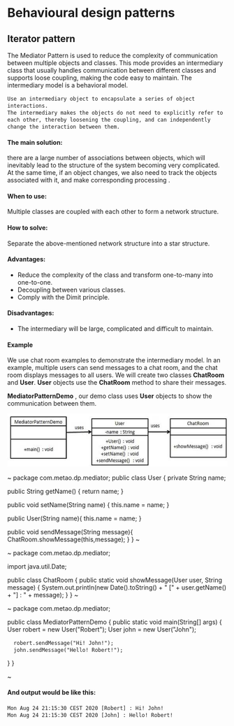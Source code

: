 # Behavioural design patterns
## Iterator pattern

The Mediator Pattern is used to reduce the complexity of communication between multiple objects and classes. This mode provides an intermediary class that usually handles communication between different classes and supports loose coupling, making the code easy to maintain. The intermediary model is a behavioral model.

```
Use an intermediary object to encapsulate a series of object interactions. 
The intermediary makes the objects do not need to explicitly refer to each other, thereby loosening the coupling, and can independently change the interaction between them.
```

#### The main solution: 
there are a large number of associations between objects, which will inevitably lead to the structure of the system becoming very complicated. At the same time, if an object changes, we also need to track the objects associated with it, and make corresponding processing .


#### When to use:
Multiple classes are coupled with each other to form a network structure.


#### How to solve: 
Separate the above-mentioned network structure into a star structure.


#### Advantages: 
+ Reduce the complexity of the class and transform one-to-many into one-to-one. 
+ Decoupling between various classes.
+ Comply with the Dimit principle.

#### Disadvantages: 
+ The intermediary will be large, complicated and difficult to maintain.

#### Example

We use chat room examples to demonstrate the intermediary model. In an example, multiple users can send messages to a chat room, and the chat room displays messages to all users. 
We will create two classes **ChatRoom** and **User**. **User** objects use the **ChatRoom** method to share their messages.

**MediatorPatternDemo** , our demo class uses **User** objects to show the communication between them.


![mediator](data/design-patterns/behavioral/assets/mediator_pattern_uml_diagram.jpg)


~
package com.metao.dp.mediator;
public class User {
   private String name;
 
   public String getName() {
      return name;
   }
 
   public void setName(String name) {
      this.name = name;
   }
 
   public User(String name){
      this.name  = name;
   }
 
   public void sendMessage(String message){
      ChatRoom.showMessage(this,message);
   }
}
~

~
package com.metao.dp.mediator;

import java.util.Date;

public class ChatRoom {
    public static void showMessage(User user, String message) {
        System.out.println(new Date().toString()
                + " [" + user.getName() + "] : " + message);
    }
}
~


~
package com.metao.dp.mediator;

public class MediatorPatternDemo {
   public static void main(String[] args) {
      User robert = new User("Robert");
      User john = new User("John");

      robert.sendMessage("Hi! John!");
      john.sendMessage("Hello! Robert!");
   }
}

~

#### And output would be like this:

```
Mon Aug 24 21:15:30 CEST 2020 [Robert] : Hi! John!
Mon Aug 24 21:15:30 CEST 2020 [John] : Hello! Robert!
```
